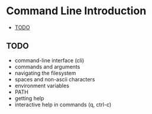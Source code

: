 # Command Line Introduction

<!-- START doctoc generated TOC please keep comment here to allow auto update -->
<!-- DON'T EDIT THIS SECTION, INSTEAD RE-RUN doctoc TO UPDATE -->


- [TODO](#todo)

<!-- END doctoc generated TOC please keep comment here to allow auto update -->

## TODO

* command-line interface (cli)
* commands and arguments
* navigating the filesystem
* spaces and non-ascii characters
* environment variables
* PATH
* getting help
* interactive help in commands (q, ctrl-c)
